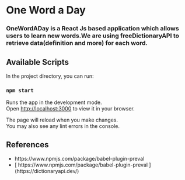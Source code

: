 # One Word a Day

### OneWordADay is a React Js based application which allows users to learn new words.We are using freeDictionaryAPI to retrieve data(definition and more) for each word.


## Available Scripts

In the project directory, you can run:

### `npm start`

Runs the app in the development mode.\
Open [http://localhost:3000](http://localhost:3000) to view it in your browser.

The page will reload when you make changes.\
You may also see any lint errors in the console.

## References 
<ul>
  <li>https://www.npmjs.com/package/babel-plugin-preval</li>
  <li>[ https://www.npmjs.com/package/babel-plugin-preval ] (https://dictionaryapi.dev/)</li>
 </ul>
